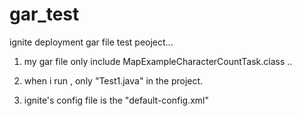 # gar_test
ignite deployment gar file test peoject...



1. my gar file only include MapExampleCharacterCountTask.class ..

2. when i run , only "Test1.java" in the project.

3. ignite's config file is the "default-config.xml" 
